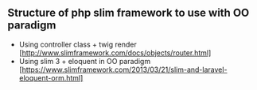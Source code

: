 Structure of php slim framework to use with OO paradigm
----
* Using controller class + twig render [http://www.slimframework.com/docs/objects/router.html]
* Using slim 3 + eloquent in OO paradigm [https://www.slimframework.com/2013/03/21/slim-and-laravel-eloquent-orm.html]
